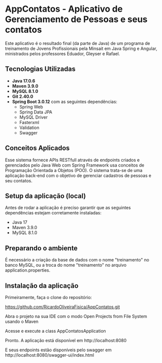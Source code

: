 # AppContatos - Aplicativo de Gerenciamento de Pessoas e seus contatos

Este aplicativo é o resultado final (da parte de Java) de um programa de treinamento de Jovens Profissionais pela Minsait em Java Spring e Angular, ministrados pelos professores Eduador, Gleyser e Rafael.

## Tecnologias Utilizadas

- **Java  17.0.6**
- **Maven 3.9.0**
- **MySQL 8.1.0**
- **Git 2.40.0**
- **Spring Boot 3.0.12** com as seguintes dependências: 
  - Spring Web
  - Spring Data JPA
  - MySQL Driver
  - Fasterxml
  - Validation
  - Swagger

## Conceitos Aplicados

Esse sistema fornece APIs RESTfull através de endpoints criados e gerenciados pelo Java Web com Spring Framework usa conceitos de Programação Orientada a Objetos (POO).
O sistema trata-se de uma aplicação back-end com o objetivo de gerenciar cadastros de pessoas e seu contatos.

## Setup da aplicação (local)

Antes de rodar a aplicação é preciso garantir que as seguintes dependências estejam corretamente instaladas:
- Java  17
- Maven 3.9.0
- MySQL 8.1.0

## Preparando o ambiente

É necessário a criação da base de dados com o nome "treinamento" no banco MySQL, ou a troca do nome "treinamento" no arquivo application.properties.

## Instalação da aplicação

Primeiramente, faça o clone do repositório:

https://github.com/RicardoOliveiraFisica/AppContatos.git

Abra o projeto na sua IDE com o modo Open Projects from File System usando o Maven

Acesse e execute a class AppContatosApplication

Pronto. A aplicação está disponível em http://localhost:8080

E seus endpoints estão disponíveis pelo swagger em http://localhost:8080/swagger-ui/index.html

